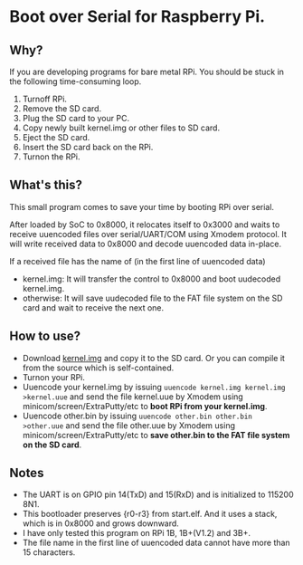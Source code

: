 # Boot over Serial for Raspberry Pi. 

## Why?
If you are developing programs for bare metal RPi. You should be stuck in the following time-consuming loop.

1. Turnoff RPi.
2. Remove the SD card.
3. Plug the SD card to your PC.
4. Copy newly built kernel.img or other files to SD card.
5. Eject the SD card.
6. Insert the SD card back on the RPi.
7. Turnon the RPi.

## What's this?
This small program comes to save your time by booting RPi over serial.

After loaded by SoC to 0x8000, it relocates itself to 0x3000 and waits to receive uuencoded files over serial/UART/COM using Xmodem protocol. It will write received data to 0x8000 and decode uuencoded data in-place.

If a received file has the name of (in the first line of uuencoded data)
- kernel.img: It will transfer the control to 0x8000 and boot uudecoded kernel.img.
-  otherwise: It will save uudecoded file to the FAT file system on the SD card and wait to receive the next one.

## How to use?
- Download [kernel.img](https://github.com/hongmingjian/bosrpi/releases/download/v1.0/kernel.img) and copy it to the SD card. Or you can compile it from the source which is self-contained.
- Turnon your RPi.
- Uuencode your kernel.img by issuing `uuencode kernel.img kernel.img >kernel.uue` and send the file kernel.uue by Xmodem using minicom/screen/ExtraPutty/etc to **boot RPi from your kernel.img**.
- Uuencode other.bin by issuing `uuencode other.bin other.bin >other.uue` and send the file other.uue by Xmodem using minicom/screen/ExtraPutty/etc to **save other.bin to the FAT file system on the SD card**.

## Notes
- The UART is on GPIO pin 14(TxD) and 15(RxD) and is initialized to 115200 8N1.
- This bootloader preserves {r0-r3} from start.elf. And it uses a stack, which is in 0x8000 and grows downward.
- I have only tested this program on RPi 1B, 1B+(V1.2) and 3B+.
- The file name in the first line of uuencoded data cannot have more than 15 characters.
